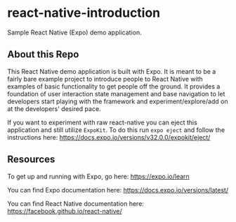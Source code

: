 # react-native-introduction
Sample React Native (Expo) demo application.

## About this Repo
This React Native demo application is built with Expo. It is meant to be a fairly bare example project to introduce people to React Native with examples of basic functionality to get people off the ground. It provides a foundation of user interaction state management and base navigation to let developers start playing with the framework and experiment/explore/add on at the developers' desired pace.

If you want to experiment with raw react-native you can eject this application and still utilize `ExpoKit`. To do this run `expo eject` and follow the instructions here: https://docs.expo.io/versions/v32.0.0/expokit/eject/

## Resources
To get up and running with Expo, go here: https://expo.io/learn

You can find Expo documentation here: https://docs.expo.io/versions/latest/

You can find React Native documentation here: https://facebook.github.io/react-native/
